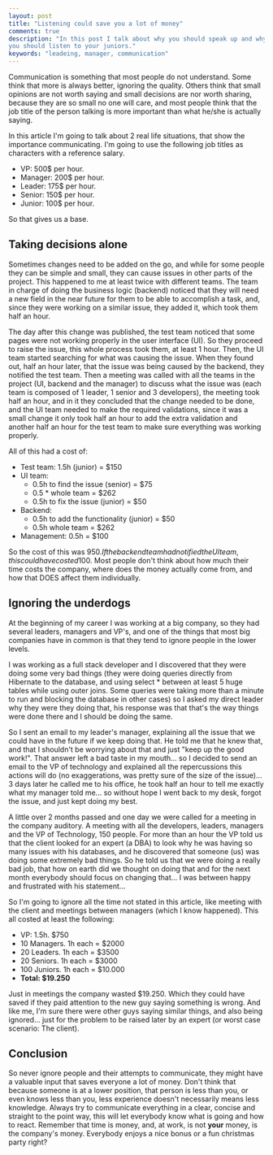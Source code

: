 ```yaml
---
layout: post
title: "Listening could save you a lot of money"
comments: true
description: "In this post I talk about why you should speak up and why if you are on a higher position
you should listen to your juniors."
keywords: "leadeing, manager, communication"
--- 
```


Communication is something that most people do not understand. Some
think that more is always better, ignoring the quality. Others think
that small opinions are not worth saying and small decisions are nor
worth sharing, because they are so small no one will care, and most
people think that the job title of the person talking is more
important than what he/she is actually saying.

In this article I'm going to talk about 2 real life situations, that
show the importance communicating. I'm going to use the following job
titles as characters with a reference salary.

- VP: 500$ per hour.
- Manager: 200$ per hour.
- Leader: 175$ per hour.
- Senior: 150$ per hour.
- Junior: 100$ per hour.

So that gives us a base.

## Taking decisions alone

Sometimes changes need to be added on the go, and while for some
people they can be simple and small, they can cause issues in other
parts of the project. This happened to me at least twice with
different teams. The team in charge of doing the business logic
(backend) noticed that they will need a new field in the near future
for them to be able to accomplish a task, and, since they were working
on a similar issue, they added it, which took them half an hour.

The day after this change was published, the test team noticed that
some pages were not working properly in the user interface (UI). So
they proceed to raise the issue, this whole process took them, at
least 1 hour. Then, the UI team started searching for what was causing
the issue. When they found out, half an hour later, that the issue was
being caused by the backend, they notified the test team. Then a
meeting was called with all the teams in the project (UI, backend and
the manager) to discuss what the issue was (each team is composed of 1
leader, 1 senior and 3 developers), the meeting took half an hour, and
in it they concluded that the change needed to be done, and the UI
team needed to make the required validations, since it was a small
change it only took half an hour to add the extra validation and
another half an hour for the test team to make sure everything was
working properly.

All of this had a cost of:
- Test team: 1.5h (junior) = $150
- UI team:
    - 0.5h to find the issue (senior) = $75
    - 0.5 * whole team = $262
    - 0.5h to fix the issue (junior) = $50
- Backend:
    - 0.5h to add the functionality (junior) = $50
    - 0.5h whole team = $262
- Management: 0.5h = $100

So the cost of this was $950. If the back end team had notified the UI
team, this could have costed 100$. Most people don't think about how
much their time costs the company, where does the money actually come
from, and how that DOES affect them individually.

## Ignoring the underdogs

At the beginning of my career I was working at a big company, so they
had several leaders, managers and VP's, and one of the things that
most big companies have in common is that they tend to ignore people
in the lower levels.

I was working as a full stack developer and I discovered that they
were doing some very bad things (they were doing queries directly from
Hibernate to the database, and using select * between at least 5 huge
tables while using outer joins. Some queries were taking more than a
minute to run and blocking the database in other cases) so I asked my
direct leader why they were they doing that, his response was that
that's the way things were done there and I should be doing the same.

So I sent an email to my leader's manager, explaining all the issue
that we could have in the future if we keep doing that. He told me
that he knew that, and that I shouldn't be worrying about that and
just "keep up the good work!". That answer left a bad taste in my
mouth... so I decided to send an email to the VP of technology and
explained all the repercussions this actions will do (no
exaggerations,  was pretty sure of the size of the issue)... 3 days
later he called me to his office, he took half an hour to tell me
exactly what my manager told me... so without hope I went back to my
desk, forgot the issue, and just kept doing my best.

A little over 2 months passed and one day we were called for a meeting
in the company auditory. A meeting with all the developers, leaders,
managers and the VP of Technology, 150 people. For more than an hour
the VP told us that the client looked for an expert (a DBA) to look
why he was having so many issues with his databases, and he discovered
that someone (us) was doing some extremely bad things. So he told us
that we were doing a really bad job, that how on earth did we thought
on doing that and for the next month everybody should focus on
changing that... I was between happy and frustrated with his
statement...

So I'm going to ignore all the time not stated in this article, like
meeting with the client and meetings between managers (which I know
happened). This all costed at least the following:

- VP: 1.5h. $750
- 10 Managers. 1h each = $2000
- 20 Leaders. 1h each = $3500
- 20 Seniors. 1h each = $3000
- 100 Juniors. 1h each = $10.000
- **Total: $19.250**

Just in meetings the company wasted $19.250. Which they could have
saved if they paid attention to the new guy saying something is wrong.
And like me, I'm sure there were other guys saying similar things, and
also being ignored... just for the problem to be raised later by an
expert (or worst case scenario: The client).

## Conclusion

So never ignore people and their attempts to communicate, they might
have a valuable input that saves everyone a lot of money. Don't think
that because someone is at a lower position, that person is less than
you, or even knows less than you, less experience doesn't necessarily
means less knowledge. Always try to communicate everything in a clear,
concise and straight to the point way, this will let everybody know
what is going and how to react. Remember that time is money, and, at
work, is not **your** money, is the company's money. Everybody enjoys
a nice bonus or a fun christmas party right?